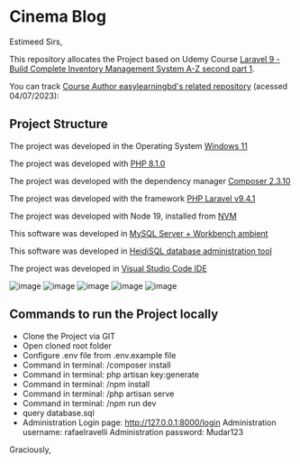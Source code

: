 # Cinema Blog

Estimeed Sirs,

This repository allocates the Project based on Udemy Course [Laravel 9 - Build Complete Inventory Management System A-Z second part 1](https://www.udemy.com/course/laravel-build-complete-inventory-management-system/).

You can track [Course Author easylearningbd's related repository](https://github.com/easylearningbd/laravel9-basic-project) (acessed 04/07/2023):

## Project Structure
The project was developed in the Operating System [Windows 11](https://www.microsoft.com/en-us/windows/windows-11?r=1)

The project was developed with [PHP 8.1.0](https://windows.php.net/download#php-8.1)

The project was developed with the dependency manager [Composer 2.3.10](https://getcomposer.org/)

The project was developed with the framework [PHP Laravel v9.4.1](https://laravel.com/docs/9.x/releases)

The project was developed with Node 19, installed from [NVM](https://github.com/coreybutler/nvm-windows)

This software was developed in [MySQL Server + Workbench ambient](https://dev.mysql.com/downloads/installer/)

This software was developed in [HeidiSQL database administration tool](https://www.heidisql.com/)

The project was developed in [Visual Studio Code IDE](https://code.visualstudio.com/)

![image](https://img.shields.io/badge/Windows-017AD7?style=for-the-badge&logo=windows&logoColor=white)
![image](https://img.shields.io/badge/PHP-777BB4?style=for-the-badge&logo=php&logoColor=white)
![image](https://img.shields.io/badge/Laravel-FF2D20?style=for-the-badge&logo=laravel&logoColor=white)
![image](https://img.shields.io/badge/Node.js-43853D?style=for-the-badge&logo=node.js&logoColor=white)
![image](https://img.shields.io/badge/MySQL-00000F?style=for-the-badge&logo=mysql&logoColor=white)

## Commands to run the Project locally
- Clone the Project via GIT
- Open cloned root folder
- Configure .env file from .env.example file
- Command in terminal: /composer install
- Command in terminal: php artisan key:generate
- Command in terminal: /npm install
- Command in terminal: /php artisan serve
- Command in terminal: /npm run dev
- query database.sql
- Administration 
	Login page: http://127.0.0.1:8000/login
	Administration username: rafaelravelli
	Administration password: Mudar123

Graciously,
